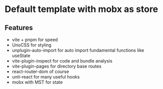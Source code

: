 # Default template with mobx as store

## Features

- vite + pnpm for speed
- UnoCSS for styling
- unplugin-auto-import for auto import fundamental functions like useState
- vite-plugin-inspect for code and bundle analysis 
- vite-plugin-pages for directory base routes
- react-router-dom of course
- unti-react for many useful hooks
- mobx with MST for state

